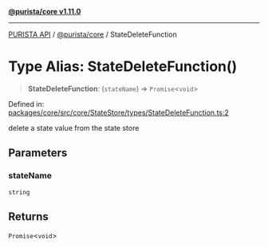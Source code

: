 [**@purista/core v1.11.0**](../README.md)

***

[PURISTA API](../../../packages.md) / [@purista/core](../README.md) / StateDeleteFunction

# Type Alias: StateDeleteFunction()

> **StateDeleteFunction**: (`stateName`) => `Promise`\<`void`\>

Defined in: [packages/core/src/core/StateStore/types/StateDeleteFunction.ts:2](https://github.com/puristajs/purista/blob/master/packages/core/src/core/StateStore/types/StateDeleteFunction.ts#L2)

delete a state value from the state store

## Parameters

### stateName

`string`

## Returns

`Promise`\<`void`\>

